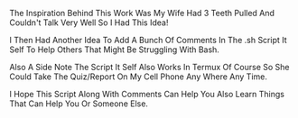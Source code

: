 The Inspiration Behind This Work Was My Wife Had 3 Teeth Pulled And Couldn't Talk Very Well So I Had This Idea!

I Then Had Another Idea To Add A Bunch Of Comments In The .sh Script It Self To Help Others That Might Be Struggling With Bash.

Also A Side Note The Script It Self Also Works In Termux Of Course So She Could Take The Quiz/Report On My Cell Phone Any Where Any Time.

I Hope This Script Along With Comments Can Help You Also Learn Things That Can Help You Or Someone Else.

